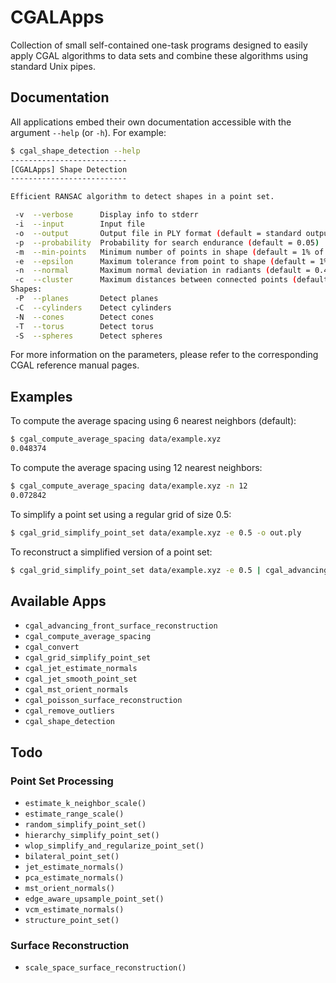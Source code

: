 # CGALApps

Collection of small self-contained one-task programs designed to
easily apply CGAL algorithms to data sets and combine these algorithms
using standard Unix pipes.

## Documentation

All applications embed their own documentation accessible with the
argument `--help` (or `-h`). For example:

```sh
$ cgal_shape_detection --help
--------------------------
[CGALApps] Shape Detection
--------------------------

Efficient RANSAC algorithm to detect shapes in a point set.

 -v  --verbose      Display info to stderr
 -i  --input        Input file
 -o  --output       Output file in PLY format (default = standard output)
 -p  --probability  Probability for search endurance (default = 0.05)
 -m  --min-points   Minimum number of points in shape (default = 1% of total)
 -e  --epsilon      Maximum tolerance from point to shape (default = 1% of bounding box diagonal)
 -n  --normal       Maximum normal deviation in radiants (default = 0.45)
 -c  --cluster      Maximum distances between connected points (default = 1% of bounding box diagonal)
Shapes:
 -P  --planes       Detect planes
 -C  --cylinders    Detect cylinders
 -N  --cones        Detect cones
 -T  --torus        Detect torus
 -S  --spheres      Detect spheres
```
For more information on the parameters, please refer to the
corresponding CGAL reference manual pages.

## Examples

To compute the average spacing using 6 nearest neighbors (default):

```sh
$ cgal_compute_average_spacing data/example.xyz
0.048374
```

To compute the average spacing using 12 nearest neighbors:

```sh
$ cgal_compute_average_spacing data/example.xyz -n 12
0.072842
```

To simplify a point set using a regular grid of size 0.5:

```sh
$ cgal_grid_simplify_point_set data/example.xyz -e 0.5 -o out.ply
```

To reconstruct a simplified version of a point set:

```sh
$ cgal_grid_simplify_point_set data/example.xyz -e 0.5 | cgal_advancing_front_surface_reconstruction -o reco.off
```

## Available Apps

* `cgal_advancing_front_surface_reconstruction`
* `cgal_compute_average_spacing`
* `cgal_convert`
* `cgal_grid_simplify_point_set`
* `cgal_jet_estimate_normals`
* `cgal_jet_smooth_point_set`
* `cgal_mst_orient_normals`
* `cgal_poisson_surface_reconstruction`
* `cgal_remove_outliers`
* `cgal_shape_detection`

## Todo

### Point Set Processing

* `estimate_k_neighbor_scale()`
* `estimate_range_scale()`
* `random_simplify_point_set()`
* `hierarchy_simplify_point_set()`
* `wlop_simplify_and_regularize_point_set()`
* `bilateral_point_set()`
* `jet_estimate_normals()`
* `pca_estimate_normals()`
* `mst_orient_normals()`
* `edge_aware_upsample_point_set()`
* `vcm_estimate_normals()`
* `structure_point_set()`

### Surface Reconstruction

* `scale_space_surface_reconstruction()`
